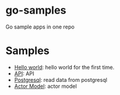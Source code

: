 # go-samples
Go sample apps in one repo

# Samples
- [Hello world](./hello): hello world for the first time.
- [API](./api): API
- [Postgresql](./postgresql): read data from postgresql
- [Actor Model](./actor-model): actor model
